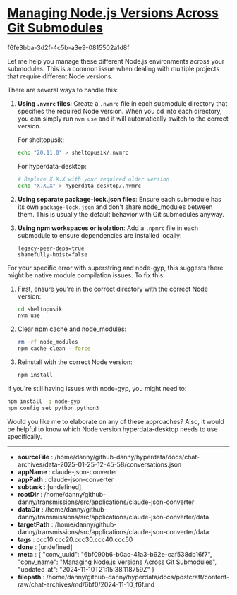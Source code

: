 # [Managing Node.js Versions Across Git Submodules](https://claude.ai/chat/6bf090b6-b0ac-41a3-b92e-caf538db16f7)

f6fe3bba-3d2f-4c5b-a3e9-0815502a1d8f

 Let me help you manage these different Node.js environments across your submodules. This is a common issue when dealing with multiple projects that require different Node versions.

There are several ways to handle this:

1. **Using `.nvmrc` files**:
   Create a `.nvmrc` file in each submodule directory that specifies the required Node version. When you cd into each directory, you can simply run `nvm use` and it will automatically switch to the correct version.

   For sheltopusik:
   ```bash
   echo "20.11.0" > sheltopusik/.nvmrc
   ```

   For hyperdata-desktop:
   ```bash
   # Replace X.X.X with your required older version
   echo "X.X.X" > hyperdata-desktop/.nvmrc
   ```

2. **Using separate package-lock.json files**:
   Ensure each submodule has its own `package-lock.json` and don't share node_modules between them. This is usually the default behavior with Git submodules anyway.

3. **Using npm workspaces or isolation**:
   Add a `.npmrc` file in each submodule to ensure dependencies are installed locally:
   ```
   legacy-peer-deps=true
   shamefully-hoist=false
   ```

For your specific error with superstring and node-gyp, this suggests there might be native module compilation issues. To fix this:

1. First, ensure you're in the correct directory with the correct Node version:
   ```bash
   cd sheltopusik
   nvm use
   ```

2. Clear npm cache and node_modules:
   ```bash
   rm -rf node_modules
   npm cache clean --force
   ```

3. Reinstall with the correct Node version:
   ```bash
   npm install
   ```

If you're still having issues with node-gyp, you might need to:
```bash
npm install -g node-gyp
npm config set python python3
```

Would you like me to elaborate on any of these approaches? Also, it would be helpful to know which Node version hyperdata-desktop needs to use specifically.

---

* **sourceFile** : /home/danny/github-danny/hyperdata/docs/chat-archives/data-2025-01-25-12-45-58/conversations.json
* **appName** : claude-json-converter
* **appPath** : claude-json-converter
* **subtask** : [undefined]
* **rootDir** : /home/danny/github-danny/transmissions/src/applications/claude-json-converter
* **dataDir** : /home/danny/github-danny/transmissions/src/applications/claude-json-converter/data
* **targetPath** : /home/danny/github-danny/transmissions/src/applications/claude-json-converter/data
* **tags** : ccc10.ccc20.ccc30.ccc40.ccc50
* **done** : [undefined]
* **meta** : {
  "conv_uuid": "6bf090b6-b0ac-41a3-b92e-caf538db16f7",
  "conv_name": "Managing Node.js Versions Across Git Submodules",
  "updated_at": "2024-11-10T21:15:38.118759Z"
}
* **filepath** : /home/danny/github-danny/hyperdata/docs/postcraft/content-raw/chat-archives/md/6bf0/2024-11-10_f6f.md